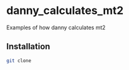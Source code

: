 # danny_calculates_mt2
Examples of how danny calculates mt2

## Installation

```bash
git clone
```
